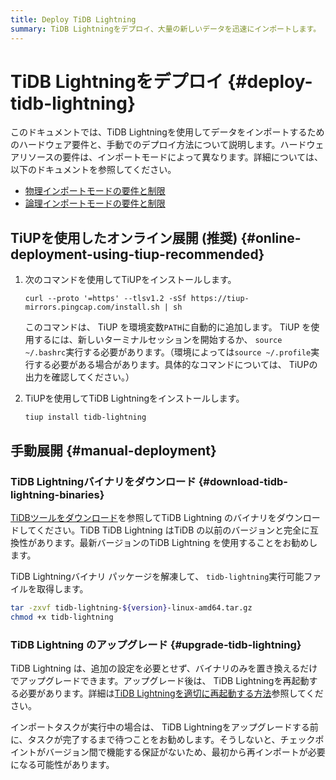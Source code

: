 ```yaml
---
title: Deploy TiDB Lightning
summary: TiDB Lightningをデプロイ、大量の新しいデータを迅速にインポートします。
---
```


# TiDB Lightningをデプロイ {#deploy-tidb-lightning}

このドキュメントでは、TiDB Lightningを使用してデータをインポートするためのハードウェア要件と、手動でのデプロイ方法について説明します。ハードウェアリソースの要件は、インポートモードによって異なります。詳細については、以下のドキュメントを参照してください。

-   [物理インポートモードの要件と制限](/tidb-lightning/tidb-lightning-physical-import-mode.md#requirements-and-restrictions)
-   [論理インポートモードの要件と制限](/tidb-lightning/tidb-lightning-logical-import-mode.md)

## TiUPを使用したオンライン展開 (推奨) {#online-deployment-using-tiup-recommended}

1.  次のコマンドを使用してTiUPをインストールします。

    ```shell
    curl --proto '=https' --tlsv1.2 -sSf https://tiup-mirrors.pingcap.com/install.sh | sh
    ```

    このコマンドは、 TiUP を環境変数`PATH`に自動的に追加します。 TiUP を使用するには、新しいターミナルセッションを開始するか、 `source ~/.bashrc`実行する必要があります。（環境によっては`source ~/.profile`実行する必要がある場合があります。具体的なコマンドについては、 TiUPの出力を確認してください。）

2.  TiUPを使用してTiDB Lightningをインストールします。

    ```shell
    tiup install tidb-lightning
    ```

## 手動展開 {#manual-deployment}

### TiDB Lightningバイナリをダウンロード {#download-tidb-lightning-binaries}

[TiDBツールをダウンロード](/download-ecosystem-tools.md)を参照してTiDB Lightning のバイナリをダウンロードしてください。TiDB TiDB Lightning はTiDB の以前のバージョンと完全に互換性があります。最新バージョンのTiDB Lightning を使用することをお勧めします。

TiDB Lightningバイナリ パッケージを解凍して、 `tidb-lightning`実行可能ファイルを取得します。

```bash
tar -zxvf tidb-lightning-${version}-linux-amd64.tar.gz
chmod +x tidb-lightning
```

### TiDB Lightning のアップグレード {#upgrade-tidb-lightning}

TiDB Lightning は、追加の設定を必要とせず、バイナリのみを置き換えるだけでアップグレードできます。アップグレード後は、 TiDB Lightningを再起動する必要があります。詳細は[TiDB Lightningを適切に再起動する方法](/tidb-lightning/tidb-lightning-faq.md#how-to-properly-restart-tidb-lightning)参照してください。

インポートタスクが実行中の場合は、 TiDB Lightningをアップグレードする前に、タスクが完了するまで待つことをお勧めします。そうしないと、チェックポイントがバージョン間で機能する保証がないため、最初から再インポートが必要になる可能性があります。

